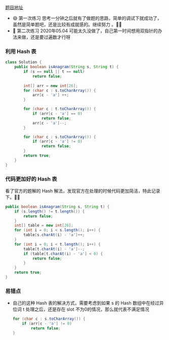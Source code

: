 [题目地址](https://leetcode-cn.com/problems/valid-anagram/)



- :smile: 第一次练习 思考一分钟之后就有了做题的思路，简单的调试下就成功了，虽然是简单题吧，还是比较有成就感的。继续努力 。:ox::beers:
- :shit: 第二次练习 2020年05.04 可能太久没做了，自己第一时间想用双指针的办法来做，还是要过遍数才行呀



### 利用 Hash 表

```java
class Solution {
    public boolean isAnagram(String s, String t) {
        if (s == null || t == null)
            return false;
        
        int[] arr = new int[26];
        for (char c : s.toCharArray()) {
            arr[c - 'a'] ++;
        }

        for (char c : t.toCharArray()) {
            if (arr[c - 'a'] == 0)
                return false;
            arr[c - 'a']--;
        }

        for (char c : s.toCharArray()) {
            if (arr[c - 'a'] != 0)
                return false;
        }
        return true;
    }
}

```



### 代码更加好的 Hash 表

看了官方的题解的 Hash 解法，发现官方在处理的时候代码更加简洁，特此记录下。:ox::beers:

```java
public boolean isAnagram(String s, String t) {
    if (s.length() != t.length()) {
        return false;
    }
    int[] table = new int[26];
    for (int i = 0; i < s.length(); i++) {
        table[s.charAt(i) - 'a']++;
    }
    for (int i = 0; i < t.length(); i++) {
        table[t.charAt(i) - 'a']--;
        if (table[t.charAt(i) - 'a'] < 0) {
            return false;
        }
    }
    return true;
}
```



### 易错点

- 自己的这种 Hash 表的解决方式，需要考虑到如果 s 的 Hash 数组中在经过异位词 t 处理之后，还是存在 slot 不为0的情况，那么就代表不满足情况

	```java
	for (char c : s.toCharArray()) {
		if (arr[c - 'a'] != 0)
			return false;
	}
	```

	
